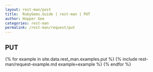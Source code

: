 ```yaml
---
layout: rest-man/post
title:  RubyGems.Guide | rest-man | PUT
author: Hopper Gee
categories: rest-man
permalink: /rest-man/request/put
---
```


<div class="post">
  <h2 class="title">PUT</h2>

  {% for example in site.data.rest_man.examples.put %}
    {% include rest-man/request-example.md example=example %}
  {% endfor %}
</div>
